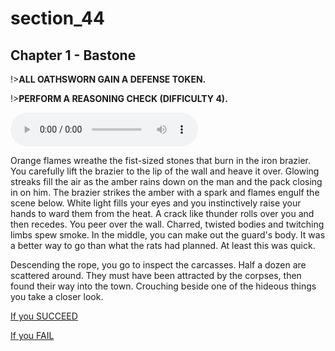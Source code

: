 
# section_44

## Chapter 1 - Bastone

!>**ALL OATHSWORN GAIN A DEFENSE TOKEN.**

!>**PERFORM A REASONING CHECK (DIFFICULTY 4).**

<audio controls><source src="../../decomp/app/src/main/res/raw/chp1_17_10__c.mp3" type="audio/mpeg"></audio>

Orange flames wreathe the fist-sized stones that burn in the iron brazier. You carefully lift the brazier to the lip of the wall and heave it over. Glowing streaks fill the air as the amber rains down on the man and the pack closing in on him. The brazier strikes the amber with a spark and flames engulf the scene below. White light fills your eyes and you instinctively raise your hands to ward them from the heat. A crack like thunder rolls over you and then recedes. You peer over the wall. Charred, twisted bodies and twitching limbs spew smoke. In the middle, you can make out the guard's body. It was a better way to go than what the rats had planned. At least this was quick.

Descending the rope, you go to inspect the carcasses. Half a dozen are scattered around. They must have been attracted by the corpses, then found their way into the town. Crouching beside one of the hideous things you take a closer look.

[If you SUCCEED](output/chapter1/section_47.md)

[If you FAIL](output/chapter1/section_48.md)


